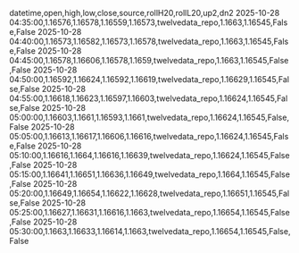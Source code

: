 datetime,open,high,low,close,source,rollH20,rollL20,up2,dn2
2025-10-28 04:35:00,1.16576,1.16578,1.16559,1.16573,twelvedata_repo,1.1663,1.16545,False,False
2025-10-28 04:40:00,1.16573,1.16582,1.16573,1.16578,twelvedata_repo,1.1663,1.16545,False,False
2025-10-28 04:45:00,1.16578,1.16606,1.16578,1.1659,twelvedata_repo,1.1663,1.16545,False,False
2025-10-28 04:50:00,1.16592,1.16624,1.16592,1.16619,twelvedata_repo,1.16629,1.16545,False,False
2025-10-28 04:55:00,1.16618,1.16623,1.16597,1.16603,twelvedata_repo,1.16624,1.16545,False,False
2025-10-28 05:00:00,1.16603,1.1661,1.16593,1.1661,twelvedata_repo,1.16624,1.16545,False,False
2025-10-28 05:05:00,1.16613,1.16617,1.16606,1.16616,twelvedata_repo,1.16624,1.16545,False,False
2025-10-28 05:10:00,1.16616,1.1664,1.16616,1.16639,twelvedata_repo,1.16624,1.16545,False,False
2025-10-28 05:15:00,1.16641,1.16651,1.16636,1.16649,twelvedata_repo,1.1664,1.16545,False,False
2025-10-28 05:20:00,1.16649,1.16654,1.16622,1.16628,twelvedata_repo,1.16651,1.16545,False,False
2025-10-28 05:25:00,1.16627,1.16631,1.16616,1.1663,twelvedata_repo,1.16654,1.16545,False,False
2025-10-28 05:30:00,1.1663,1.16633,1.16614,1.1663,twelvedata_repo,1.16654,1.16545,False,False
